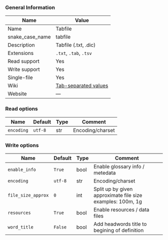 
### General Information ###
Name | Value
---- | -------
Name | Tabfile
snake_case_name | tabfile
Description | Tabfile (.txt, .dic)
Extensions | `.txt`, `.tab`, `.tsv`
Read support | Yes
Write support | Yes
Single-file | Yes
Wiki | [Tab-separated values](https://en.wikipedia.org/wiki/Tab-separated_values)
Website | ―


### Read options ###
Name | Default | Type | Comment
---- | ---- | ------- | -------
`encoding` | `utf-8` | str | Encoding/charset

### Write options ###
Name | Default | Type | Comment
---- | ---- | ------- | -------
`enable_info` | `True` | bool | Enable glossary info / metedata
`encoding` | `utf-8` | str | Encoding/charset
`file_size_approx` | `0` | int | Split up by given approximate file size<br />examples: 100m, 1g
`resources` | `True` | bool | Enable resources / data files
`word_title` | `False` | bool | Add headwords title to begining of definition

